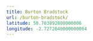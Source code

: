 ```yaml
---
title: Burton Bradstock
url: /burton-bradstock/
latitude: 50.703892800000006
longitude: -2.7272640000000004
---
```

